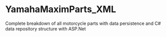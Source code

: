 # YamahaMaximParts_XML
Complete breakdown of all motorcycle parts with data persistence and C# data repository structure with ASP.Net
